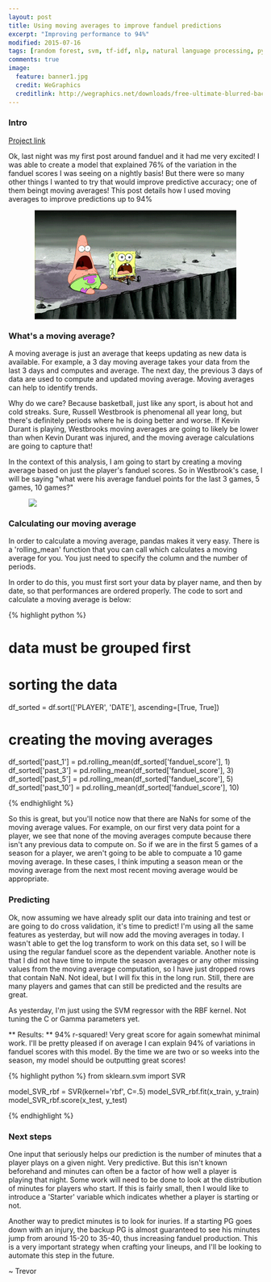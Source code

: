 ```yaml
---
layout: post
title: Using moving averages to improve fanduel predictions
excerpt: "Improving performance to 94%"
modified: 2015-07-16
tags: [random forest, svm, tf-idf, nlp, natural language processing, python, statistics, metis]
comments: true
image:
  feature: banner1.jpg
  credit: WeGraphics
  creditlink: http://wegraphics.net/downloads/free-ultimate-blurred-background-pack/
---
```

### Intro
[Project link][1]


Ok, last night was my first post around fanduel and it had me very excited!  I was able to create a model that explained 76% of the variation in the fanduel scores I was seeing on a nightly basis!  But there were so many other things I wanted to try that would improve predictive accuracy; one of them beingt moving averages!  This post details how I used moving averages to improve predictions up to 94%

<figure>
  <a href="/images/fanduel_post2_1.gif"><img style="display:block; margin: 0 auto;" src="/images/fanduel_post2_1.gif"></a>
</figure>



### What's a moving average?
A moving average is just an average that keeps updating as new data is available.  For example, a 3 day moving average takes your data from the last 3 days and computes and average.  The next day, the previous 3 days of data are used to compute and updated moving average.  Moving averages can help to identify trends.

Why do we care? Because basketball, just like any sport, is about hot and cold streaks.  Sure, Russell Westbrook is phenomenal all year long, but there's definitely periods where he is doing better and worse.  If Kevin Durant is playing, Westbrooks moving averages are going to likely be lower than when Kevin Durant was injured, and the moving average calculations are going to capture that!

In the context of this analysis, I am going to start by creating a moving average based on just the player's fanduel scores.  So in Westbrook's case, I will be saying "what were his average fanduel points for the last 3 games, 5 games, 10 games?"

<figure>
  <a href="/images/fanduel_post1_2.jpg"><img style="display:block; margin: 0 auto;" src="/images/fanduel_post1_2.jpg"></a>
</figure>


### Calculating our moving average
In order to calculate a moving average, pandas makes it very easy.  There is a 'rolling_mean' function that you can call which calculates a moving average for you.  You just need to specify the column and the number of periods.

In order to do this, you must first sort your data by player name, and then by date, so that performances are ordered properly.  The code to sort and calculate a moving average is below:


{% highlight python %}
# data must be grouped first
# sorting the data
df_sorted = df.sort(['PLAYER', 'DATE'], ascending=[True, True])

# creating the moving averages
df_sorted['past_1'] = pd.rolling_mean(df_sorted['fanduel_score'], 1)
df_sorted['past_3'] = pd.rolling_mean(df_sorted['fanduel_score'], 3)
df_sorted['past_5'] = pd.rolling_mean(df_sorted['fanduel_score'], 5)
df_sorted['past_10'] = pd.rolling_mean(df_sorted['fanduel_score'], 10)

{% endhighlight %}

So this is great, but you'll notice now that there are NaNs for some of the moving average values.  For example, on our first very data point for a player, we see that none of the moving averages compute because there isn't any previous data to compute on.  So if we are in the first 5 games of a season for a player, we aren't going to be able to compuate a 10 game moving average.  In these cases, I think imputing a season mean or the moving average from the next most recent moving average would be appropriate.

### Predicting
Ok, now assuming we have already split our data into training and test or are going to do cross validation, it's time to predict!  I'm using all the same features as yesterday, but will now add the moving averages in today.  I wasn't able to get the log transform to work on this data set, so I will be using the regular fanduel score as the dependent variable.  Another note is that I did not have time to impute the season averages or any other missing values from the moving average computation, so I have just dropped rows that contain NaN.  Not ideal, but I will fix this in the long run.  Still, there are many players and games that can still be predicted and the results are great.

As yesterday, I'm just using the SVM regressor with the RBF kernel.  Not tuning the C or Gamma parameters yet.

** Results: ** 94% r-squared! Very great score for again somewhat minimal work.  I'll be pretty pleased if on average I can explain 94% of variations in fanduel scores with this model.  By the time we are two or so weeks into the season, my model should be outputting great scores!

{% highlight python %}
from sklearn.svm import SVR

model_SVR_rbf = SVR(kernel='rbf', C=.5)
model_SVR_rbf.fit(x_train, y_train)
model_SVR_rbf.score(x_test, y_test)

{% endhighlight %}


### Next steps
One input that seriously helps our prediction is the number of minutes that a player plays on a given night.  Very predictive.  But this isn't known beforehand and minutes can often be a factor of how well a player is playing that night.  Some work will need to be done to look at the distribution of minutes for players who start.  If this is fairly small, then I would like to introduce a 'Starter' variable which indicates whether a player is starting or not.

Another way to predict minutes is to look for inuries.  If a starting PG goes down with an injury, the backup PG is almost guaranteed to see his minutes jump from around 15-20 to 35-40, thus increasing fanduel production.  This is a very important strategy when crafting your lineups, and I'll be looking to automate this step in the future.

~ Trevor

[1]: https://github.com/trevor-smith/fanduel_nba
[2]: https://radimrehurek.com/gensim/
[3]: http://scikit-learn.org/stable/modules/generated/sklearn.manifold.TSNE.html
[4]: http://scikit-learn.org/stable/modules/generated/sklearn.metrics.silhouette_score.html#sklearn.metrics.silhouette_score
[5]: https://twitter.com/bo_p
[6]: https://twitter.com/planarrowspace
